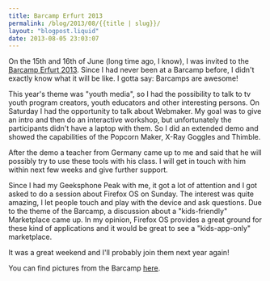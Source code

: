 ```yaml
---
title: Barcamp Erfurt 2013
permalink: /blog/2013/08/{{title | slug}}/
layout: "blogpost.liquid"
date: 2013-08-05 23:03:07
---
```


On the 15th and 16th of June (long time ago, I know), I was invited to the [Barcamp Erfurt 2013](). Since I had never been at a Barcamp before, I didn't exactly know what it will be like. I gotta say: Barcamps are awesome!

This year's theme was "youth media", so I had the possibility to talk to tv youth program creators, youth educators and other interesting persons. On Saturday I had the opportunity to talk about Webmaker. My goal was to give an intro and then do an interactive workshop, but unfortunately the participants didn't have a laptop with them. So I did an extended demo and showed the capabilities of the Popcorn Maker, X-Ray Goggles and Thimble.

After the demo a teacher from Germany came up to me and said that he will possibly try to use these tools with his class. I will get in touch with him within next few weeks and give further support.

Since I had my Geeksphone Peak with me, it got a lot of attention and I got asked to do a session about Firefox OS on Sunday. The interest was quite amazing, I let people touch and play with the device and ask questions. Due to the theme of the Barcamp, a discussion about a "kids-friendly" Marketplace came up. In my opinion, Firefox OS provides a great ground for these kind of applications and it would be great to see a "kids-app-only" marketplace.

It was a great weekend and I'll probably join them next year again!

You can find pictures from the Barcamp [here](http://www.flickr.com/photos/91064615@N00/sets/72157634139546486/).
